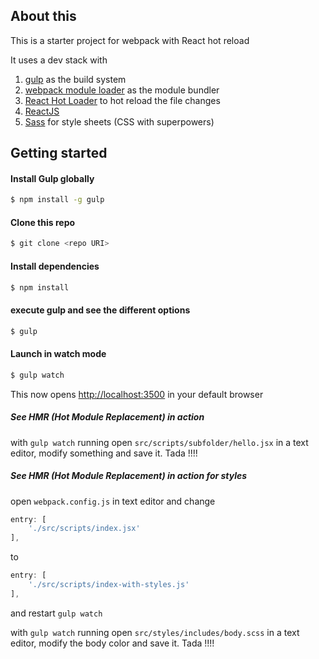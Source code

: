 ## About this

This is a starter project for webpack with React hot reload

It uses a dev stack with

1. [gulp](http://gulpjs.com/) as the build system
1. [webpack module loader](http://webpack.github.io/) as the module bundler
1. [React Hot Loader](http://gaearon.github.io/react-hot-loader/) to hot reload the file changes
1. [ReactJS](http://facebook.github.io/react/)
1. [Sass](http://sass-lang.com/) for style sheets (CSS with superpowers)

## Getting started

#### Install Gulp globally

```sh
$ npm install -g gulp
```

#### Clone this repo
```sh
$ git clone <repo URI>
```

#### Install dependencies
```sh
$ npm install
```

#### execute gulp and see the different options

```sh
$ gulp
```

#### Launch in watch mode
```sh
$ gulp watch
```

This now opens [http://localhost:3500](http://localhost:3500) in your default browser


##### See HMR (Hot Module Replacement) in action

with `gulp watch` running open `src/scripts/subfolder/hello.jsx` in a text editor, modify something and save it.
Tada !!!!

##### See HMR (Hot Module Replacement) in action for styles

open `webpack.config.js` in text editor and change 

```javascript
entry: [
    './src/scripts/index.jsx'
],
```

to

```javascript
entry: [
    './src/scripts/index-with-styles.js'
],
```

and restart `gulp watch`

with `gulp watch` running open `src/styles/includes/body.scss` in a text editor, modify the body color and save it.
Tada !!!!


